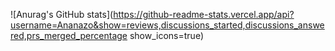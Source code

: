 ![Anurag's GitHub stats](https://github-readme-stats.vercel.app/api?username=Ananazo&show=reviews,discussions_started,discussions_answered,prs_merged_percentage show_icons=true)
